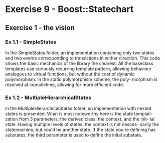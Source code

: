 Exercise 9 - Boost::Statechart
==============================

## Exercise 1 - the vision

### Ex 1.1 - SimpleStates
In the SimpleStates folder, an implementation containing only two states
and two events corresponding to transistions in wither direction.
This code shows the basic mechanics of the library the clearest. 
All the baseclass templates use curiously recurring template pattern, 
allowing behaviour analogous to virtual functions, but without the cost
of dynamic polymorphism. In the static polymorphism scheme, the poly-
morphism is resolved at compiletime, allowing for more efficient code.

### Ex 1.2 - MultipleHierarchicalStates
in the MultipleHierarchicalStates folder, an implementation with nested 
states is presented. What is most noteworthy here is the state templati-
zation from 3 parameters: the derived class, the context, and the init-
ial state. Having multiple levels of states, the context is not nesces-
sarily the statemachine, but could be another state. If the state you're
defining has substates, the third parameter is used to define the inital
substate.

